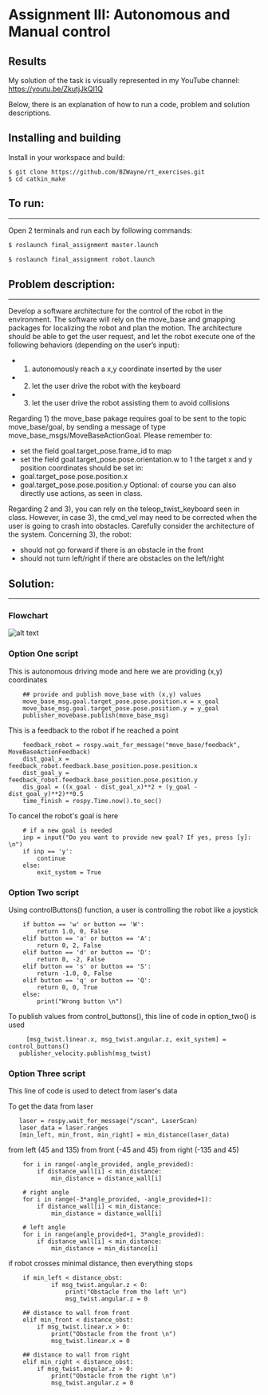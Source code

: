 Assignment III: Autonomous and Manual control
================================

Results
----------------------
My solution of the task is visually represented in my YouTube channel: https://youtu.be/ZkutjJkQl1Q

Below, there is an explanation of how to run a code, problem and solution descriptions.

Installing and building
----------------------

Install in your workspace and build:

```
$ git clone https://github.com/BZWayne/rt_exercises.git
$ cd catkin_make
```

## To run:
-----------------------------
Open 2 terminals and run each by following commands:

```bash
$ roslaunch final_assignment master.launch

$ roslaunch final_assignment robot.launch
```

## Problem description:
----------------------
Develop a software architecture for the control of the robot in the environment. The software will rely on the move_base
and gmapping packages for localizing the robot and plan the motion.
The architecture should be able to get the user request, and let the robot execute one of the following behaviors
(depending on the user’s input):
- 1) autonomously reach a x,y coordinate inserted by the user
- 2) let the user drive the robot with the keyboard
- 3) let the user drive the robot assisting them to avoid collisions

Regarding 1) the move_base pakage requires goal to be sent to the topic move_base/goal, by sending a message of type
move_base_msgs/MoveBaseActionGoal. Please remember to: 
- set the field goal.target_pose.frame_id to map 
- set the field goal.target_pose.pose.orientation.w to 1
the target x and y position coordinates should be set in: 
- goal.target_pose.pose.position.x
- goal.target_pose.pose.position.y
Optional: of course you can also directly use actions, as seen in
class.

Regarding 2 and 3), you can rely on the teleop_twist_keyboard seen in class. However, in case 3), the cmd_vel may need to be corrected
when the user is going to crash into obstacles. Carefully consider the architecture of the system.
Concerning 3), the robot:
- should not go forward if there is an obstacle in the front
- should not turn left/right if there are obstacles on the
left/right

## Solution:
----------------------
### Flowchart

![alt text](https://github.com/BZWayne/rt_exercises/blob/main/images/flowchart.png)

### Option One script
This is autonomous driving mode and here we are providing (x,y) coordinates

```
    ## provide and publish move_base with (x,y) values
    move_base_msg.goal.target_pose.pose.position.x = x_goal
    move_base_msg.goal.target_pose.pose.position.y = y_goal
    publisher_movebase.publish(move_base_msg) 
```

This is a feedback to the robot if he reached a point

```
    feedback_robot = rospy.wait_for_message("move_base/feedback", MoveBaseActionFeedback)
    dist_goal_x = feedback_robot.feedback.base_position.pose.position.x 
    dist_goal_y = feedback_robot.feedback.base_position.pose.position.y 
    dis_goal = ((x_goal - dist_goal_x)**2 + (y_goal - dist_goal_y)**2)**0.5 
    time_finish = rospy.Time.now().to_sec()
```

To cancel the robot's goal is here

```
	# if a new goal is needed
    inp = input("Do you want to provide new goal? If yes, press [y]: \n")
    if inp == 'y':
        continue
    else:
        exit_system = True
```

### Option Two script
Using controlButtons() function, a user is controlling the robot like a joystick
```
    if button == 'w' or button == 'W':
        return 1.0, 0, False
    elif button == 'a' or button == 'A':
        return 0, 2, False
    elif button == 'd' or button == 'D':
        return 0, -2, False
    elif button == 's' or button == 'S':
        return -1.0, 0, False
    elif button == 'q' or button == 'Q':
        return 0, 0, True
    else:
        print("Wrong button \n")
```

To publish values from control_buttons(), this line of code in option_two() is used

```
	 [msg_twist.linear.x, msg_twist.angular.z, exit_system] = control_buttons() 
   publisher_velocity.publish(msg_twist) 
```

### Option Three script

This line of code is used to detect from laser's data 

To get the data from laser

 ```
    laser = rospy.wait_for_message("/scan", LaserScan)
    laser_data = laser.ranges
    [min_left, min_front, min_right] = min_distance(laser_data)
```

from left (45 and 135)
from front (-45 and 45) 
from right (-135 and 45)

```
    for i in range(-angle_provided, angle_provided):
        if distance_wall[i] < min_distance:
            min_distance = distance_wall[i]

    # right angle
    for i in range(-3*angle_provided, -angle_provided+1):
        if distance_wall[i] < min_distance:
            min_distance = distance_wall[i]

    # left angle
    for i in range(angle_provided+1, 3*angle_provided):
        if distance_wall[i] < min_distance:
            min_distance = min_distance[i]
```

if robot crosses minimal distance, then everything stops

```
    if min_left < distance_obst:
            if msg_twist.angular.z < 0:
                print("Obstacle from the left \n")
                msg_twist.angular.z = 0

    ## distance to wall from front
    elif min_front < distance_obst:
        if msg_twist.linear.x > 0:
            print("Obstacle from the front \n")
            msg_twist.linear.x = 0

    ## distance to wall from right
    elif min_right < distance_obst:
        if msg_twist.angular.z > 0:
            print("Obstacle from the right \n")
            msg_twist.angular.z = 0
```
